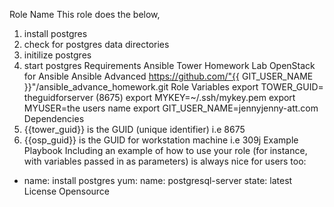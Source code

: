Role Name
This role does the below,

1) install postgres
2) check for postgres data directories
3) initilize postgres
4) start postgres
Requirements
Ansible Tower Homework Lab
OpenStack for Ansible
Ansible Advanced
https://github.com/"{{ GIT_USER_NAME }}"/ansible_advance_homework.git
Role Variables
 export TOWER_GUID= theguidforserver (8675)
 export MYKEY=~/.ssh/mykey.pem
 export MYUSER=the users name 
 export GIT_USER_NAME=jennyjenny-att.com
Dependencies
1) {{tower_guid}} is the GUID (unique identifier) i.e 8675
2) {{osp_guid}} is the GUID for workstation machine i.e 309j
Example Playbook
Including an example of how to use your role (for instance, with variables passed in as parameters) is always nice for users too:

- name: install postgres
  yum:
    name: postgresql-server
    state: latest
License
Opensource
